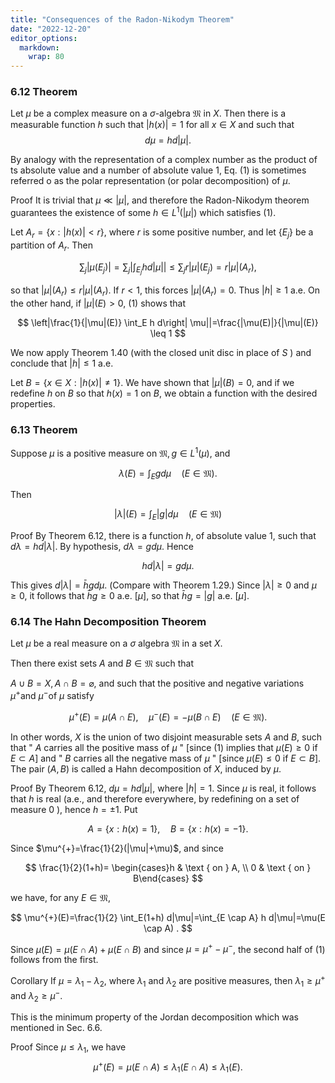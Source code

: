 ```yaml
---
title: "Consequences of the Radon-Nikodym Theorem"
date: "2022-12-20"
editor_options: 
  markdown: 
    wrap: 80
---
```


### 6.12 Theorem

Let $\mu$ be a complex measure on a $\sigma$-algebra $\mathfrak{M}$ in $X$. Then
there is a measurable function $h$ such that $|h(x)|=1$ for all $x \in X$ and
such that $$
d \mu=h d|\mu| .
$$

By analogy with the representation of a complex number as the product of ts
absolute value and a number of absolute value 1, Eq. (1) is sometimes referred o
as the polar representation (or polar decomposition) of $\mu$.

Proof It is trivial that $\mu \ll|\mu|$, and therefore the Radon-Nikodym theorem
guarantees the existence of some $h \in L^1(|\mu|)$ which satisfies (1).

Let $A_r=\{x:|h(x)|<r\}$, where $r$ is some positive number, and let
$\left\{E_j\right\}$ be a partition of $A_r$. Then

$$
\sum_j\left|\mu\left(E_j\right)\right|=\sum_j\left|\int_{E_j} h d\right| \mu|| \leq \sum_j r|\mu|\left(E_j\right)=r|\mu|\left(A_r\right),
$$

so that $|\mu|\left(A_r\right) \leq r|\mu|\left(A_r\right)$. If $r<1$, this
forces $|\mu|\left(A_r\right)=0$. Thus $|h| \geq 1$ a.e. On the other hand, if
$|\mu|(E)>0$, (1) shows that

$$
\left|\frac{1}{|\mu|(E)} \int_E h d\right| \mu||=\frac{|\mu(E)|}{|\mu|(E)} \leq 1
$$

We now apply Theorem $1.40$ (with the closed unit disc in place of $S$ ) and
conclude that $|h| \leq 1$ a.e.

Let $B=\{x \in X:|h(x)| \neq 1\}$. We have shown that $|\mu|(B)=0$, and if we
redefine $h$ on $B$ so that $h(x)=1$ on $B$, we obtain a function with the
desired properties.

### 6.13 Theorem

Suppose $\mu$ is a positive measure on $\mathfrak{M}, g \in L^1(\mu)$, and

$$
\lambda(E)=\int_E g d \mu \quad(E \in \mathfrak{M}) .
$$

Then

$$
|\lambda|(E)=\int_E|g| d \mu \quad(E \in \mathfrak{M})
$$

Proof By Theorem 6.12, there is a function $h$, of absolute value 1, such that
$d \lambda=h d|\lambda|$. By hypothesis, $d \lambda=g d \mu$. Hence

$$
h d|\lambda|=g d \mu .
$$

This gives $d|\lambda|=\bar{h} g d \mu$. (Compare with Theorem 1.29.) Since
$|\lambda| \geq 0$ and $\mu \geq 0$, it follows that $\bar{h} g \geq 0$ a.e.
$[\mu]$, so that $\bar{h} g=|g|$ a.e. $[\mu]$.

### 6.14 The Hahn Decomposition Theorem

Let $\mu$ be a real measure on a $\sigma$ algebra $\mathfrak{M}$ in a set $X$.

Then there exist sets $A$ and $B \in \mathfrak{M}$ such that

$A \cup B=X, A \cap B=\varnothing$, and such that the positive and negative variations $\mu^{+}$and $\mu^{-}$of $\mu$ satisfy

$$
\mu^{+}(E)=\mu(A \cap E), \quad \mu^{-}(E)=-\mu(B \cap E) \quad(E \in \mathfrak{M}) .
$$

In other words, $X$ is the union of two disjoint measurable sets $A$ and $B$, such that " $A$ carries all the positive mass of $\mu$ " [since (1) implies that $\mu(E) \geq 0$ if $E \subset A]$ and " $B$ carries all the negative mass of $\mu$ " [since $\mu(E) \leq 0$ if $E \subset B]$. The pair $(A, B)$ is called a Hahn decomposition of $X$, induced by $\mu$.

Proof By Theorem 6.12, $d \mu=h d|\mu|$, where $|h|=1$. Since $\mu$ is real, it follows that $h$ is real (a.e., and therefore everywhere, by redefining on a set of measure 0 ), hence $h=\pm 1$. Put

$$
A=\{x: h(x)=1\}, \quad B=\{x: h(x)=-1\} .
$$

Since $\mu^{+}=\frac{1}{2}(|\mu|+\mu)$, and since

$$
\frac{1}{2}(1+h)= \begin{cases}h & \text { on } A, \\ 0 & \text { on } B\end{cases}
$$

we have, for any $E \in \mathfrak{M}$,

$$
\mu^{+}(E)=\frac{1}{2} \int_E(1+h) d|\mu|=\int_{E \cap A} h d|\mu|=\mu(E \cap A) .
$$

Since $\mu(E)=\mu(E \cap A)+\mu(E \cap B)$ and since $\mu=\mu^{+}-\mu^{-}$, the second half of (1) follows from the first.

Corollary If $\mu=\lambda_1-\lambda_2$, where $\lambda_1$ and $\lambda_2$ are positive measures, then $\lambda_1 \geq \mu^{+}$ and $\lambda_2 \geq \mu^{-}$.

This is the minimum property of the Jordan decomposition which was mentioned in Sec. 6.6.

Proof Since $\mu \leq \lambda_1$, we have
$$
\mu^{+}(E)=\mu(E \cap A) \leq \lambda_1(E \cap A) \leq \lambda_1(E) .
$$